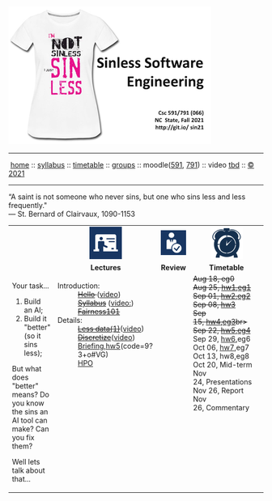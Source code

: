 <a name=top>
<a  href="https://git.io/sin21"><img  width=400 src="/docs/img/sin1.png"></a>       
<hr>
<p>
&nbsp;<a href="https://git.io/sin21">home</a> ::
<a href="https://github.com/txt/sin21/blob/master/docs/syllabus.md#top">syllabus</a> ::
<a href="https://github.com/txt/sin21/blob/master/docs/syllabus.md#timetable">timetable</a> ::
<a href="https://docs.google.com/spreadsheets/d/1n0zHiZlVYkLAEg5Lj1CVaLSEaeNy8iYjw8IMWYWs4Tk/edit?usp=sharing">groups</a> ::
moodle(<a href="https://moodle-courses2122.wolfware.ncsu.edu/course/view.php?id=3211">591</a>,
<a href="https://moodle-courses2122.wolfware.ncsu.edu/course/view.php?id=3211">791</a>) ::
video <a href="https://ncsu.hosted.panopto.com/Panopto/Pages/Sessions/List.aspx#folderID=a5998f03-01df-4c6c-91c1-ad80003f3c7c">tbd</a> ::
<a href="https://github.com/txt/sin21/blob/master/LICENSE.md#top">&copy; 2021</a>
<br>
<hr>

“A saint is not someone who never sins, but one who sins less and less frequently."   
   ― St. Bernard of Clairvaux, 1090-1153
  
<table width="100%" border=0 align=center>
<tr>
<td></td>
<td align=center width=200><img src="docs/img/lectures.gif"></td>
<td align=centerwidth=200><img           src="docs/img/review.gif"></td>
<td align=center width=200><img width=64 src="docs/img/time.png"></td>
</tr>
<tr>
<td></td>
<td align=center><b>Lectures</b></td>
</td><td align=center><b>Review </td>
<td align=center><b>Timetable</b> </td>
</tr>
<tr>
<td>

<p>Your  task...

<ol>
<li>Build an AI;
<li>Build it "better" (so it sins less);
</ol></p>
<p>
But what does "better" means?
Do you know the sins an AI tool can make?
Can you fix them?
</p>
<p>
Well lets talk about that...</p>


</td>
<td valign=top  xwidth="100px">

<!-- -------------------------------- -->
<dl>
  <dt>
    Introduction:
  </dt>
  <dd>
     <strike> <a href="docs/00hello.md">Hello</a>  </strike>
    (<a href="https://ncsu.zoom.us/rec/share/AX2vzgvvsZy9eEP71znld1bgGEFQ0I6Dx5e0l0tqaBO7E7Txp7yyvDFduUNqYr5w.IgqLufs4YcLUx7H5?startTime=1629318119000">video</a>)<br>
     <strike> <a href="docs/syllabus.md">Syllabus</a></strike>
    (<a href="https://ncsu.zoom.us/rec/share/AX2vzgvvsZy9eEP71znld1bgGEFQ0I6Dx5e0l0tqaBO7E7Txp7yyvDFduUNqYr5w.IgqLufs4YcLUx7H5?startTime=1629318119000">video:</a>)<br>
     <strike> <a href="docs/background.md">Fairness101</a></strike>
     <br> 
     
  </dd>
   <dt>
    Details:
  </dt>
  <dd>
      <strike><a href="docs/hw4.md">Less data(1)</a></strike>(<a href="https://ncsu.zoom.us/rec/share/GnJh9_ntMcr4qYY1iY6HPC0SDK5E_TXFTW_wMJUDOqgG2OVyZSKG5pwtO0nOG5bt.MXzqc04nvcBppFZN">video</a>)<br>
      <strike><a href="docs/range.md">Discretize</a></strike>(<a href="https://ncsu.zoom.us/rec/share/0PJRGYoVKu9BCygzXEb7DJOLznSJz6gsmLnQMhf_D7r6Zwedm3lMg7SZSN-WgOwp.OaRonaO5LYzhTLiO">video</a>)<br>
      <a href="https://ncsu.zoom.us/rec/share/3LdTOjjmw1XWMDed7JVEdkhHKsxVQtpXz1ZBlIzoqC_wq5jjm6at9LZJP78YT8tt.5xue7TGzxVz1LLUK">Briefing,hw5</a>(code=9?3+o#VG)<br>
      <a href="/docs/hpo.md">HPO</a>
</dd>
</dl>

<!-- -------------------------------- -->

<td align=center   valign=top xwidth="100px">
 
</td>
<td valign=top>
<strike>Aug 18,&nbsp;eg0<br>
Aug 25,&nbsp;<a href="/docs/hw1.md">hw1</a>,<a href="/docs/eg1.md">eg1</a><br>
   Sep 01,&nbsp;<a href="/docs/hw2.md">hw2</a>,<a href="/docs/eg2.md">eg2</a><br></strike>
<strike>Sep 08,&nbsp;<a href="/docs/hw3.md">hw3</a><br>
Sep 15,&nbsp;<a href="/docs/hw4.md#homework4">hw4</a>,<a href="/docs/eg3.md">eg3</a>br>
Sep 22,&nbsp;<a href="/docs/hw5.md">hw5</a>,<a href="/docs/eg4.md">eg4</a></strike><br>
Sep 29,&nbsp;<a href="/docs/hw6.md">hw6</a>,eg6<br>
Oct 06,&nbsp;<a href="/docs/hw7.md">hw7</a>,eg7<br>
Oct 13,&nbsp;hw8,eg8<br>
Oct 20,&nbsp;Mid-term<br>
Nov 24,&nbsp;Presentations<br>
Nov 26,&nbsp;Report<br>
Nov 26,&nbsp;Commentary<br>
</td>
</tr>

</table>

